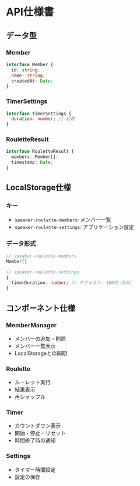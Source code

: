# API仕様書

## データ型

### Member
```typescript
interface Member {
  id: string;
  name: string;
  createdAt: Date;
}
```

### TimerSettings
```typescript
interface TimerSettings {
  duration: number; // 秒数
}
```

### RouletteResult
```typescript
interface RouletteResult {
  members: Member[];
  timestamp: Date;
}
```

## LocalStorage仕様

### キー
- `speaker-roulette-members`: メンバー一覧
- `speaker-roulette-settings`: アプリケーション設定

### データ形式
```typescript
// speaker-roulette-members
Member[]

// speaker-roulette-settings
{
  timerDuration: number; // デフォルト: 180秒（3分）
}
```

## コンポーネント仕様

### MemberManager
- メンバーの追加・削除
- メンバー一覧表示
- LocalStorageとの同期

### Roulette
- ルーレット実行
- 結果表示
- 再シャッフル

### Timer
- カウントダウン表示
- 開始・停止・リセット
- 時間終了時の通知

### Settings
- タイマー時間設定
- 設定の保存
